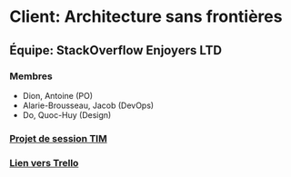 # Client: Architecture sans frontières
## Équipe: StackOverflow Enjoyers LTD
### Membres
- Dion, Antoine (PO)
- Alarie-Brousseau, Jacob (DevOps)
- Do, Quoc-Huy (Design)
### [Projet de session TIM](https://tim-montmorency.com/timdoc/582-518MO/projet/)
### [Lien vers Trello](https://trello.com/w/architecturesansfrontirestackoverflowenjoyersltd)
